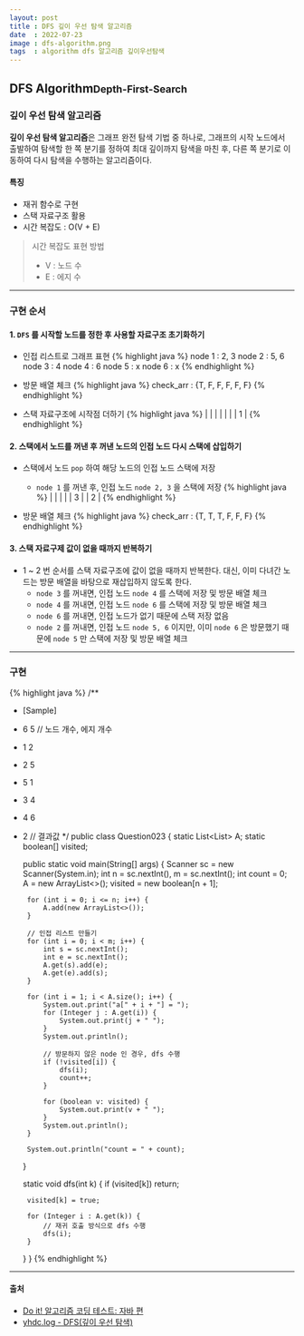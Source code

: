 ```yaml
---
layout: post
title : DFS 깊이 우선 탐색 알고리즘
date  : 2022-07-23
image : dfs-algorithm.png
tags  : algorithm dfs 알고리즘 깊이우선탐색
---
```


## DFS Algorithm<small>Depth-First-Search</small>
### 깊이 우선 탐색 알고리즘
**깊이 우선 탐색 알고리즘**은 그래프 완전 탐색 기법 중 하나로, 그래프의 시작 노드에서 출발하여 탐색할 한 쪽 분기를 정하여 최대 깊이까지 탐색을 마친 후, 다른 쪽 분기로 이동하여 다시 탐색을 수행하는 알고리즘이다.

#### 특징
- 재귀 함수로 구현
- 스택 자료구조 활용
- 시간 복잡도 : O(V + E)

> 시간 복잡도 표현 방법
> - V : 노드 수
> - E : 에지 수

---

### 구현 순서
#### 1. `DFS` 를 시작할 노드를 정한 후 사용할 자료구조 초기화하기
- 인접 리스트로 그래프 표현
{% highlight java %}
node 1 : 2, 3
node 2 : 5, 6
node 3 : 4
node 4 : 6
node 5 : x
node 6 : x
{% endhighlight %}

- 방문 배열 체크
{% highlight java %}
check_arr : {T, F, F, F, F, F}
{% endhighlight %}

- 스택 자료구조에 시작점 더하기
{% highlight java %}
|   |
|   |
|   |
| 1 |
{% endhighlight %}

#### 2. 스택에서 노드를 꺼낸 후 꺼낸 노드의 인접 노드 다시 스택에 삽입하기
- 스택에서 노드 `pop` 하여 해당 노드의 인접 노드 스택에 저장
  - `node 1` 를 꺼낸 후, 인접 노드 `node 2, 3` 을 스택에 저장
{% highlight java %}
|   |
|   |
| 3 |
| 2 |
{% endhighlight %}

- 방문 배열 체크
{% highlight java %}
check_arr : {T, T, T, F, F, F}
{% endhighlight %}

#### 3. 스택 자료구제 값이 없을 때까지 반복하기
- 1 ~ 2 번 순서를 스택 자료구조에 값이 없을 때까지 반복한다. 대신, 이미 다녀간 노드는 방문 배열을 바탕으로 재삽입하지 않도록 한다.
  - `node 3` 를 꺼내면, 인접 노드 `node 4` 를 스택에 저장 및 방문 배열 체크
  - `node 4` 를 꺼내면, 인접 노드 `node 6` 를 스택에 저장 및 방문 배열 체크
  - `node 6` 를 꺼내면, 인접 노드가 없기 때문에 스택 저장 없음
  - `node 2` 를 꺼내면, 인접 노드 `node 5, 6` 이지만, 이미 `node 6` 은 방문했기 때문에 `node 5` 만 스택에 저장 및 방문 배열 체크

---

### 구현
{% highlight java %}
/**
 * [Sample]
 * 6 5  // 노드 개수, 에지 개수
 * 1 2
 * 2 5
 * 5 1
 * 3 4
 * 4 6
 * 2    // 결과값
 */
public class Question023 {
    static List<List<Integer>> A;
    static boolean[] visited;

    public static void main(String[] args) {
        Scanner sc = new Scanner(System.in);
        int n = sc.nextInt(), m = sc.nextInt();
        int count = 0;
        A = new ArrayList<>();
        visited = new boolean[n + 1];

        for (int i = 0; i <= n; i++) {
            A.add(new ArrayList<>());
        }

        // 인접 리스트 만들기
        for (int i = 0; i < m; i++) {
            int s = sc.nextInt();
            int e = sc.nextInt();
            A.get(s).add(e);
            A.get(e).add(s);
        }

        for (int i = 1; i < A.size(); i++) {
            System.out.print("a[" + i + "] = ");
            for (Integer j : A.get(i)) {
                System.out.print(j + " ");
            }
            System.out.println();

            // 방문하지 않은 node 인 경우, dfs 수행
            if (!visited[i]) {
                dfs(i);
                count++;
            }

            for (boolean v: visited) {
                System.out.print(v + " ");
            }
            System.out.println();
        }

        System.out.println("count = " + count);
    }

    static void dfs(int k) {
        if (visited[k]) return;

        visited[k] = true;

        for (Integer i : A.get(k)) {
            // 재귀 호출 방식으로 dfs 수행
            dfs(i);
        }
    }
}
{% endhighlight %}


---

#### 출처
- [Do it! 알고리즘 코딩 테스트: 자바 편](http://www.kyobobook.co.kr/product/detailViewKor.laf?mallGb=KOR&ejkGb=KOR&barcode=9791163033448)
- [yhdc.log - DFS(깊이 우선 탐색)](https://velog.io/@yhdc/DFS)
